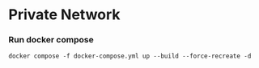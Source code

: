 # Private Network

### Run docker compose 

`docker compose -f docker-compose.yml up --build --force-recreate -d`